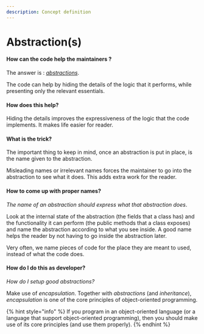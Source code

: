 ```yaml
---
description: Concept definition
---
```


# Abstraction\(s\)

#### How can the code help the maintainers ?

The answer is : [_abstractions_](https://whatis.techtarget.com/definition/abstraction). 

The code can help by hiding the details of the logic that it performs, while presenting only the relevant essentials. 

#### How does this help?

Hiding the details improves the expressiveness of the logic that the code implements. It makes life easier for reader.

#### What is the trick?

The important thing to keep in mind, once an abstraction is put in place, is the name given to the abstraction. 

Misleading names or irrelevant names forces the maintainer to go into the abstraction to see what it does. This adds extra work for the reader.

#### How to come up with proper names?

_The name of an abstraction should express what that abstraction does_. 

Look at the internal state of the abstraction \(the fields that a class has\) and the functionality it can perform \(the public methods that a class exposes\) and name the abstraction according to what you see inside. A good name helps the reader by not having to go inside the abstraction later.

Very often, we name pieces of code for the place they are meant to used, instead of what the code does.

#### How do I do this as developer?

_How do I setup good abstractions?_

Make use of _encapsulation_. Together with _abstractions_ \(and _inheritance_\), _encapsulation_ is one of the core principles of object-oriented programming.

{% hint style="info" %}
If you program in an object-oriented language \(or a language that support object-oriented programming\), then you should make use of its core principles \(and use them properly\).
{% endhint %}

